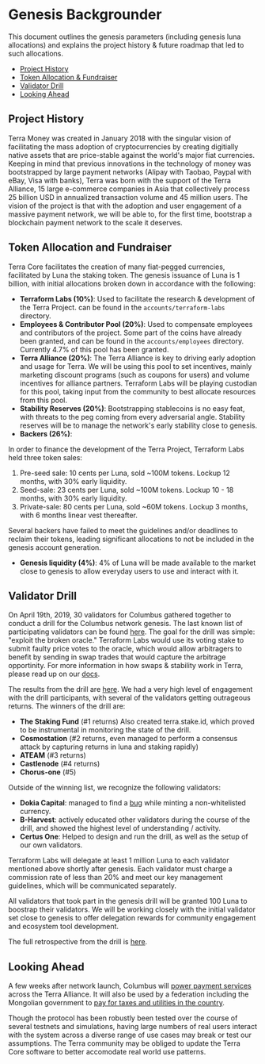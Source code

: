 # Genesis Backgrounder

This document outlines the genesis parameters (including genesis luna allocations) and explains the project history & future roadmap that led to such allocations. 

- [Project History](#Project-History)
- [Token Allocation & Fundraiser](#Token-Allocation-and-Fundraiser)
- [Validator Drill](#Validator-Drill)
- [Looking Ahead](#Looking-Ahead)


## Project History

Terra Money was created in January 2018 with the singular vision of facilitating the mass adoption of cryptocurrencies by creating digitially native assets that are price-stable against the world's major fiat currencies. Keeping in mind that previous innovations in the technology of money was bootstrapped by large payment networks (Alipay with Taobao, Paypal with eBay, Visa with banks), Terra was born with the support of the Terra Alliance, 15 large e-commerce companies in Asia that collectively process 25 billion USD in annualized transaction volume and 45 million users. The vision of the project is that with the adoption and user engagement of a massive payment network, we will be able to, for the first time, bootstrap a blockchain payment network to the scale it deserves. 
 

##  Token Allocation and Fundraiser

Terra Core facilitates the creation of many fiat-pegged currencies, facilitated by Luna the staking token. The genesis issuance of Luna is 1 billion, with initial allocations broken down in accordance with the following:  

- **Terraform Labs (10%)**: Used to facilitate the research & development of the Terra Project. can be found in the `accounts/terraform-labs` directory. 
- **Employees & Contributor Pool (20%)**: Used to compensate employees and contributors of the project. Some part of the coins have already been granted, and can be found in the `accounts/employees` directory. Currently 4.7% of this pool has been granted. 
- **Terra Alliance (20%)**: The Terra Alliance is key to driving early adoption and usage for Terra. We will be using this pool to set incentives, mainly marketing discount programs (such as coupons for users) and volume incentives for alliance partners. Terraform Labs will be playing custodian for this pool, taking input from the community to best allocate resources from this pool. 
- **Stability Reserves (20%)**: Bootstrapping stablecoins is no easy feat, with threats to the peg coming from every adversarial angle. Stability reserves will be to manage the network's early stability close to genesis. 
- **Backers (26%)**:

In order to finance the development of the Terra Project, Terraform Labs held three token sales: 

1. Pre-seed sale: 10 cents per Luna, sold ~100M tokens. Lockup 12 months, with 30% early liquidity. 
2. Seed-sale: 23 cents per Luna, sold ~100M tokens. Lockup 10 - 18 months, with 30% early liquidity. 
3. Private-sale: 80 cents per Luna, sold ~60M tokens. Lockup 3 months, with 6 months linear vest thereafter. 

Several backers have failed to meet the guidelines and/or deadlines to reclaim their tokens, leading significant allocations to not be included in the genesis account generation. 

- **Genesis liquidity (4%)**: 4% of Luna will be made available to the market close to genesis to allow everyday users to use and interact with it. 

## Validator Drill

On April 19th, 2019, 30 validators for Columbus gathered together to conduct a drill for the Columbus network genesis. The last known list of participating validators can be found [here](https://medium.com/terra-money/countdown-to-terra-mainnet-launch-f8c0b998c12a). The goal for the drill was simple: "exploit the broken oracle." Terraform Labs would use its voting stake to submit faulty price votes to the oracle, which would allow arbitragers to benefit by sending in swap trades that would capture the arbitrage opportinity. For more information in how swaps & stability work in Terra, please read up on our [docs](https://docs.terra.money/features/terra-stability). 

The results from the drill are [here](drill_results.json). We had a very high level of engagement with the drill participants, with several of the validators getting outrageous returns. The winners of the drill are: 

- **The Staking Fund** (#1 returns) Also created terra.stake.id, which proved to be instrumental in monitoring the state of the drill. 
- **Cosmostation** (#2 returns, even managed to perform a consensus attack by capturing returns in luna and staking rapidly)
- **ATEAM** (#3 returns)
- **Castlenode** (#4 returns)
- **Chorus-one** (#5)

Outside of the winning list, we recognize the following validators: 
- **Dokia Capital**: managed to find a [bug](https://github.com/terra-project/core/pull/112) while minting a non-whitelisted currency.
- **B-Harvest**: actively educated other validators during the course of the drill, and showed the highest level of understanding / activity.
- **Certus One**: Helped to design and run the drill, as well as the setup of our own validators. 

Terraform Labs will delegate at least 1 million Luna to each validator mentioned above shortly after genesis. Each validator must charge a commission rate of less than 20% and meet our key management guidelines, which will be communicated separately. 

All validators that took part in the genesis drill will be granted 100 Luna to boostrap their validators. We will be working closely with the initial validator set close to genesis to offer delegation rewards for community engagement and ecosystem tool development. 

The full retrospective from the drill is [here](https://docs.google.com/document/d/1cNWCK8GyIfb1CWfn6IaoO8T80mxNsfv6rA3S06hb5As). 


## Looking Ahead

A few weeks after network launch, Columbus will [power payment services](http://fortune.com/2018/08/29/cryptocurrency-exchanges-back-32-million-stable-coin-project/) across the Terra Alliance. It will also be used by a federation including the Mongolian government to [pay for taxes and utilities in the country](https://www.forbes.com/sites/yoavvilner/2019/01/11/mongolia-starts-off-2019-with-its-eyes-on-crypto-payment-adoption/?fbclid=IwAR0GqylqQev_7JhnEGdi7lJwDgfaMZRMODqVXZbos30z1eqqlLO1lSJ9_Nk). 

Though the protocol has been robustly been tested over the course of several testnets and simulations, having large numbers of real users interact with the system across a diverse range of use cases may break or test our assumptions. The Terra community may be obliged to update the Terra Core software to better accomodate real world use patterns.  
